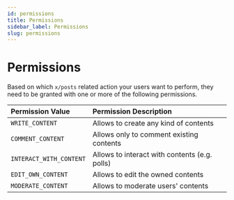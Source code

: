 ```yaml
---
id: permissions
title: Permissions
sidebar_label: Permissions
slug: permissions
---
```


# Permissions

Based on which `x/posts` related action your users want to perform, they need to be granted with one or more
of the following permissions.

| **Permission Value**    | **Permission Description**                    | 
|:------------------------|:----------------------------------------------|
| `WRITE_CONTENT`         | Allows to create any kind of contents         |
| `COMMENT_CONTENT`       | Allows only to comment existing contents      |
| `INTERACT_WITH_CONTENT` | Allows to interact with contents (e.g. polls) |
| `EDIT_OWN_CONTENT`      | Allows to edit the owned contents             |
| `MODERATE_CONTENT`      | Allows to moderate users' contents            |